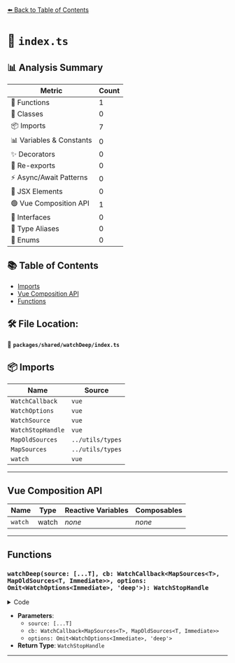 [⬅️ Back to Table of Contents](../../../index.md)

# 📄 `index.ts`

## 📊 Analysis Summary

| Metric | Count |
|--------|-------|
| 🔧 Functions | 1 |
| 🧱 Classes | 0 |
| 📦 Imports | 7 |
| 📊 Variables & Constants | 0 |
| ✨ Decorators | 0 |
| 🔄 Re-exports | 0 |
| ⚡ Async/Await Patterns | 0 |
| 💠 JSX Elements | 0 |
| 🟢 Vue Composition API | 1 |
| 📐 Interfaces | 0 |
| 📑 Type Aliases | 0 |
| 🎯 Enums | 0 |

## 📚 Table of Contents

- [Imports](#imports)
- [Vue Composition API](#vue-composition-api)
- [Functions](#functions)

## 🛠️ File Location:
📂 **`packages/shared/watchDeep/index.ts`**

## 📦 Imports

| Name | Source |
|------|--------|
| `WatchCallback` | `vue` |
| `WatchOptions` | `vue` |
| `WatchSource` | `vue` |
| `WatchStopHandle` | `vue` |
| `MapOldSources` | `../utils/types` |
| `MapSources` | `../utils/types` |
| `watch` | `vue` |


---

## Vue Composition API

| Name | Type | Reactive Variables | Composables |
|------|------|-------------------|-------------|
| `watch` | watch | *none* | *none* |


---

## Functions

### `watchDeep(source: [...T], cb: WatchCallback<MapSources<T>, MapOldSources<T, Immediate>>, options: Omit<WatchOptions<Immediate>, 'deep'>): WatchStopHandle`

<details><summary>Code</summary>

```ts
export function watchDeep<
  T extends Readonly<WatchSource<unknown>[]>,
  Immediate extends Readonly<boolean> = false,
>(
  source: [...T],
  cb: WatchCallback<MapSources<T>, MapOldSources<T, Immediate>>,
  options?: Omit<WatchOptions<Immediate>, 'deep'>
): WatchStopHandle
```
</details>

- **Parameters**:
  - `source: [...T]`
  - `cb: WatchCallback<MapSources<T>, MapOldSources<T, Immediate>>`
  - `options: Omit<WatchOptions<Immediate>, 'deep'>`
- **Return Type**: `WatchStopHandle`

---